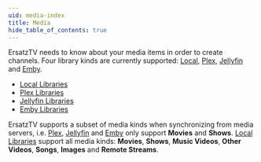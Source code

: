 ```yaml
---
uid: media-index
title: Media
hide_table_of_contents: true
---
```


ErsatzTV needs to know about your media items in order to create channels.
Four library kinds are currently supported: [Local](/docs/media/local), [Plex](/docs/media/plex), [Jellyfin](/docs/media/jellyfin) and [Emby](/docs/media/emby).

- [Local Libraries](/docs/media/local)
- [Plex Libraries](/docs/media/plex)
- [Jellyfin Libraries](/docs/media/jellyfin)
- [Emby Libraries](/docs/media/emby)

ErsatzTV supports a subset of media kinds when synchronizing from media servers, i.e. [Plex](/docs/media/plex), [Jellyfin](/docs/media/jellyfin) and [Emby](/docs/media/emby) only support **Movies** and **Shows**.
[Local Libraries](/docs/media/local) support all media kinds: **Movies**, **Shows**, **Music Videos**, **Other Videos**, **Songs**, **Images** and **Remote Streams**.
